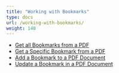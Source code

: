```yaml
---
title: "Working with Bookmarks"
type: docs
url: /working-with-bookmarks/
weight: 140
---
```


- [Get all Bookmarks from a PDF](/get-all-bookmarks-from-a-pdf/)
- [Get a Specific Bookmark from a PDF](/get-a-specific-bookmark-from-a-pdf/)
- [Add a Bookmark to a PDF Document](/add-a-bookmark-to-a-pdf-document/)
- [Update a Bookmark in a PDF Document](/update-a-bookmark-in-a-pdf-document/)
